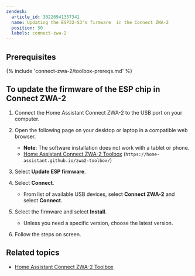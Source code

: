 ```yaml
---
zendesk:
  article_id: 30226941357341
  name: Updating the ESP32-S3's firmware  in the Connect ZWA-2
  position: 50
  labels: connect-zwa-2
---
```


## Prerequisites

{% include 'connect-zwa-2/toolbox-prereqs.md' %}

## To update the firmware of the ESP chip in Connect ZWA-2

1. Connect the Home Assistant Connect ZWA-2 to the USB port on your computer.
2. Open the following page on your desktop or laptop in a compatible web browser.
   - **Note**: The software installation does not work with a tablet or phone.
   - [Home Assistant Connect ZWA-2 Toolbox](https://home-assistant.github.io/zwa2-toolbox/) (`https://home-assistant.github.io/zwa2-toolbox/`)

3. Select **Update ESP firmware**.
4. Select **Connect**.
   - From list of available USB devices, select **Connect ZWA-2** and select **Connect**.
5. Select the firmware and select **Install**.
   - Unless you need a specific version, choose the latest version.
6. Follow the steps on screen.

## Related topics

- [Home Assistant Connect ZWA-2 Toolbox](https://home-assistant.github.io/zwa2-toolbox/)